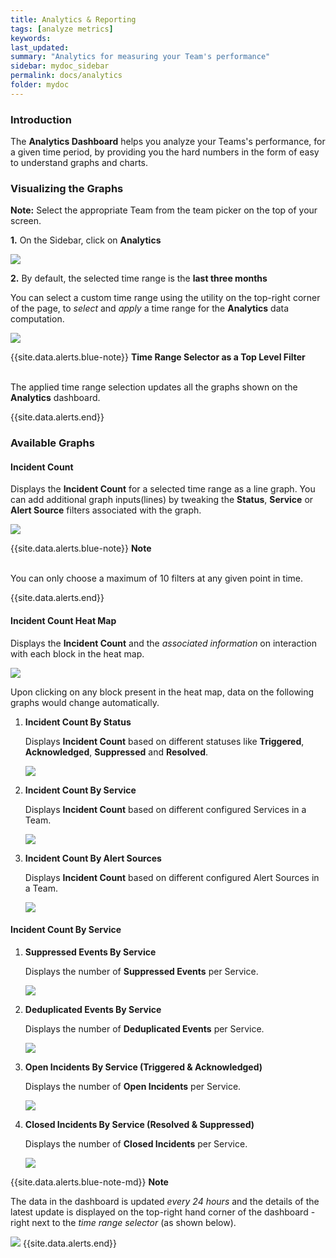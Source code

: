 ```yaml
---
title: Analytics & Reporting
tags: [analyze metrics]
keywords:
last_updated:
summary: "Analytics for measuring your Team's performance"
sidebar: mydoc_sidebar
permalink: docs/analytics
folder: mydoc
---
```


### Introduction

The **Analytics Dashboard** helps you analyze your Teams's performance, for a given time period, by providing you the hard numbers in the form of easy to understand graphs and charts.

### Visualizing the Graphs

**Note:** Select the appropriate Team from the team picker on the top of your screen.

**1.** On the Sidebar, click on **Analytics**

![](images/analytics_sidebar.png)

**2.** By default, the selected time range is the **last three months**

You can select a custom time range using the utility on the top-right corner of the page, to *select* and *apply* a time range for the **Analytics** data computation.

![](images/time_range_selector.png)

{{site.data.alerts.blue-note}}
<b>Time Range Selector as a Top Level Filter</b>
<br/><br/><p>The applied time range selection updates all the graphs shown on the <b>Analytics</b> dashboard.</p>
{{site.data.alerts.end}}

### Available Graphs 

#### Incident Count

Displays the **Incident Count** for a selected time range as a line graph. You can add additional graph inputs(lines) by tweaking the **Status**, **Service** or **Alert Source** filters associated with the graph.

![](images/incident_count_line_chart.png)

{{site.data.alerts.blue-note}}
<b>Note</b>
<br/><br/><p>You can only choose a maximum of 10 filters at any given point in time.</p>
{{site.data.alerts.end}}

#### Incident Count Heat Map

Displays the **Incident Count** and the *associated information* on interaction with each block in the heat map.

![](images/incident_count_heat_map.png)

Upon clicking on any block present in the heat map, data on the following graphs would change automatically.

1.  **Incident Count By Status**

    Displays **Incident Count** based on different statuses like **Triggered**, **Acknowledged**, **Suppressed** and **Resolved**. 

    ![](images/incident_count_by_status.png)

2.  **Incident Count By Service**

    Displays **Incident Count** based on different configured Services in a Team.

    ![](images/incident_count_by_service.png)

3.  **Incident Count By Alert Sources**

    Displays **Incident Count** based on different configured Alert Sources in a Team.

    ![](images/incident_count_by_alert_source.png)

#### Incident Count By Service

1.  **Suppressed Events By Service**

    Displays the number of **Suppressed Events** per Service.

    ![](images/incident_count_suppressed_per_service.png)

2.  **Deduplicated Events By Service**

    Displays the number of **Deduplicated Events** per Service.

    ![](images/incident_count_deduplicated_per_service.png)

3.  **Open Incidents By Service (Triggered & Acknowledged)**

    Displays the number of **Open Incidents** per Service.

    ![](images/incident_count_open_incidents_per_service.png)

4.  **Closed Incidents By Service (Resolved & Suppressed)**

    Displays the number of **Closed Incidents** per Service.

    ![](images/incident_count_closed_incidents_per_service.png)

{{site.data.alerts.blue-note-md}}
**Note**

The data in the dashboard is updated _every 24 hours_ and the details of the latest update is displayed on the top-right hand corner of the dashboard - right next to the _time range selector_ (as shown below).

![](images/last_updated_on.png)
{{site.data.alerts.end}}

